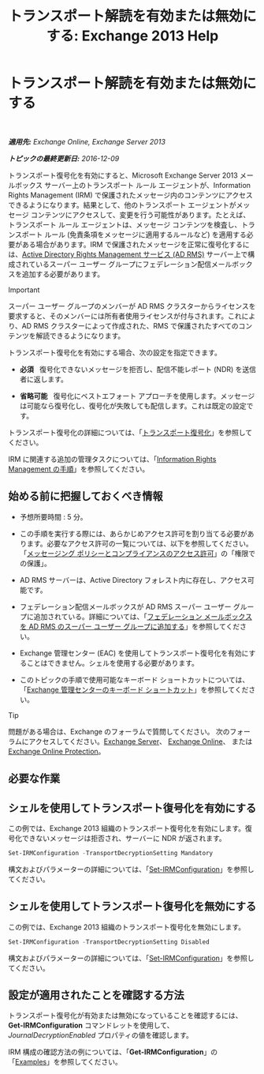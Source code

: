 ﻿---
title: 'トランスポート解読を有効または無効にする: Exchange 2013 Help'
TOCTitle: トランスポート解読を有効または無効にする
ms:assetid: 4663f54e-dd0a-4a42-983e-8765e2adc412
ms:mtpsurl: https://technet.microsoft.com/ja-jp/library/Dd638126(v=EXCHG.150)
ms:contentKeyID: 49896229
ms.date: 04/24/2018
mtps_version: v=EXCHG.150
ms.translationtype: HT
---

# トランスポート解読を有効または無効にする

 

_**適用先:** Exchange Online, Exchange Server 2013_

_**トピックの最終更新日:** 2016-12-09_

トランスポート復号化を有効にすると、Microsoft Exchange Server 2013 メールボックス サーバー上のトランスポート ルール エージェントが、Information Rights Management (IRM) で保護されたメッセージ内のコンテンツにアクセスできるようになります。結果として、他のトランスポート エージェントがメッセージ コンテンツにアクセスして、変更を行う可能性があります。たとえば、トランスポート ルール エージェントは、メッセージ コンテンツを検査し、トランスポート ルール (免責条項をメッセージに適用するルールなど) を適用する必要がある場合があります。IRM で保護されたメッセージを正常に復号化するには、[Active Directory Rights Management サービス (AD RMS)](https://technet.microsoft.com/ja-jp/library/hh831364.aspx) サーバー上で構成されているスーパー ユーザー グループにフェデレーション配信メールボックスを追加する必要があります。


> [!IMPORTANT]
> スーパー ユーザー グループのメンバーが AD&nbsp;RMS クラスターからライセンスを要求すると、そのメンバーには所有者使用ライセンスが付与されます。これにより、AD&nbsp;RMS クラスターによって作成された、RMS で保護されたすべてのコンテンツを解読できるようになります。



トランスポート復号化を有効にする場合、次の設定を指定できます。

  - **必須**   復号化できないメッセージを拒否し、配信不能レポート (NDR) を送信者に返します。

  - **省略可能**   復号化にベストエフォート アプローチを使用します。メッセージは可能なら復号化し、復号化が失敗しても配信します。これは既定の設定です。

トランスポート復号化の詳細については、「[トランスポート復号化](transport-decryption-exchange-2013-help.md)」を参照してください。

IRM に関連する追加の管理タスクについては、「[Information Rights Management の手順](information-rights-management-procedures-exchange-2013-help.md)」を参照してください。

## 始める前に把握しておくべき情報

  - 予想所要時間 : 5 分。

  - この手順を実行する際には、あらかじめアクセス許可を割り当てる必要があります。必要なアクセス許可の一覧については、以下を参照してください。「[メッセージング ポリシーとコンプライアンスのアクセス許可](messaging-policy-and-compliance-permissions-exchange-2013-help.md)」の「権限での保護」。

  - AD RMS サーバーは、Active Directory フォレスト内に存在し、アクセス可能です。

  - フェデレーション配信メールボックスが AD RMS スーパー ユーザー グループに追加されている。詳細については、「[フェデレーション メールボックスを AD RMS のスーパー ユーザー グループに追加する](add-the-federation-mailbox-to-the-ad-rms-super-users-group-exchange-2013-help.md)」を参照してください。

  - Exchange 管理センター (EAC) を使用してトランスポート復号化を有効にすることはできません。シェルを使用する必要があります。

  - このトピックの手順で使用可能なキーボード ショートカットについては、「[Exchange 管理センターのキーボード ショートカット](keyboard-shortcuts-in-the-exchange-admin-center-exchange-online-protection-help.md)」を参照してください。


> [!TIP]
> 問題がある場合は、Exchange のフォーラムで質問してください。 次のフォーラムにアクセスしてください。<A href="https://go.microsoft.com/fwlink/p/?linkid=60612">Exchange Server</A>、 <A href="https://go.microsoft.com/fwlink/p/?linkid=267542">Exchange Online</A>、 または <A href="https://go.microsoft.com/fwlink/p/?linkid=285351">Exchange Online Protection</A>。



## 必要な作業

## シェルを使用してトランスポート復号化を有効にする

この例では、Exchange 2013 組織のトランスポート復号化を有効にします。復号化できないメッセージは拒否され、サーバーに NDR が返されます。

```powershell
Set-IRMConfiguration -TransportDecryptionSetting Mandatory
```

構文およびパラメーターの詳細については、「[Set-IRMConfiguration](https://technet.microsoft.com/ja-jp/library/dd979792\(v=exchg.150\))」を参照してください。

## シェルを使用してトランスポート復号化を無効にする

この例では、Exchange 2013 組織のトランスポート復号化を無効にします。

```powershell
Set-IRMConfiguration -TransportDecryptionSetting Disabled
```

構文およびパラメーターの詳細については、「[Set-IRMConfiguration](https://technet.microsoft.com/ja-jp/library/dd979792\(v=exchg.150\))」を参照してください。

## 設定が適用されたことを確認する方法

トランスポート復号化が有効または無効になっていることを確認するには、**Get-IRMConfiguration** コマンドレットを使用して、*JournalDecryptionEnabled* プロパティの値を確認します。

IRM 構成の確認方法の例については、「**Get-IRMConfiguration**」の「[Examples](https://technet.microsoft.com/ja-jp/e1821219-fe18-4642-a9c2-58eb0aadd61a\(exchg.150\)#examples)」を参照してください。

